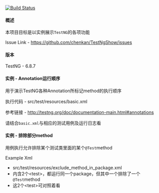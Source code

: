 [![Build Status](https://travis-ci.org/chenkan/testngshow.png)](https://travis-ci.org/chenkan/testngshow)

#### 概述

本项目目标是以实例展示`TestNG`的各项功能

Issue Link - https://github.com/chenkan/TestNgShow/issues

#### 版本

TestNG - 6.8.7

#### 实例 - Annotation运行顺序

用于演示TestNG各种Annotation所标记method的执行顺序

执行代码 - src/test/resources/basic.xml

参考链接 - http://testng.org/doc/documentation-main.html#annotations

请结合`basic.xml`与相应的测试用例及运行日志看

#### 实例 - 排除部分method

用例执行允许排除某个测试类里面的某个`@Test`method

Example Xml

* src/test/resources/exclude_method_in_package.xml
* 内含2个\<test\>，都运行同一个package，但其中一个<test>排除了一个`@Test`method
* 这2个\<test\>可对照着看
